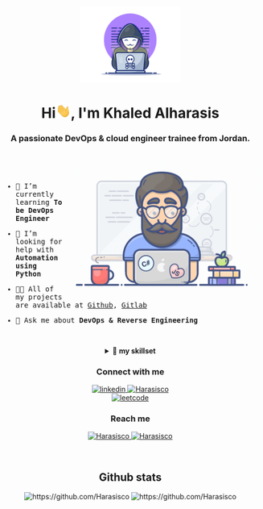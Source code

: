 <div align="center">
  <img width="200" height="auto" src="./resources/img/materialHacker.png"/>
  <h1>Hi<img width="30" src="./resources/img/waving.gif">, I'm Khaled Alharasis</h1>
  <h3>A passionate DevOps & cloud engineer trainee from Jordan.</h3>
</div>
 
 <img align="right" width="380" height="auto" src="./resources/img/geek.gif"/>

<div align="left">
  <samp>
<p>&nbsp;</p>
<p>&nbsp;</p>

    
- 🌱 I’m currently learning **To be DevOps Engineer**

- 🤝 I’m looking for help with **Automation using Python**

- 👨‍💻 All of my projects are available at [Github](https://github.com/Harasisco), [Gitlab](https://gitlab.com/Harasisco)

- 💬 Ask me about **DevOps & Reverse Engineering**

    
<p>&nbsp;</p>
    
  </samp>
</div>

<details align="center">
<summary>🔬 <strong>my skillset</strong></summary>

<div>
  <div align="center">
    <h1>Knowledge Base</h1>
    <img width="350" height="auto" src="./resources/img/coding-dawn.gif"/>
  </div>

  <div align="center">
    <h3>Languages</h3>
    <a href="https://www.python.org/" target="_blank">
      <img src="https://img.shields.io/badge/Python-3776AB.svg?style=for-the-badge&logo=python&logoColor=white"
        alt="python"/>
    <a href="https://www.cprogramming.com/" target="_blank">
      <img src="https://img.shields.io/badge/C-3776AB?style=for-the-badge&logo=C&logoColor=white"
        alt="C"/>
    <a href="https://www.w3schools.com/cpp/" target="_blank">
      <img src="https://img.shields.io/badge/Cpp-00599C?style=for-the-badge&logo=C%2B%2B&logoColor=white"
        alt="Cpp"/>
    <a href="https://www.gnu.org/software/bash/" target="_blank">
      <img src="https://img.shields.io/badge/bash-4EAA25?style=for-the-badge&logo=gnubash&logoColor=white"
        alt="Bash"/>
    </a>
  </div>

  <div align="center">
    <h3>Backend</h3>
    <a href="https://www.docker.com/" target="_blank">
      <img src="https://img.shields.io/badge/docker-2496ED.svg?style=for-the-badge&logo=docker&logoColor=white"
        alt="docker"/>
    </a>
    <a href="https://kubernetes.io" target="_blank"> 
      <img src="https://img.shields.io/badge/kubernetes-326CE5.svg?style=for-the-badge&logo=kubernetes&logoColor=white" alt="kubernetes"/>
    </a>
    <a href="https://www.nginx.com" target="_blank"> 
      <img src="https://img.shields.io/badge/nginx-009639.svg?style=for-the-badge&logo=nginx&logoColor=white" 
        alt="nginx"/> 
    </a>
  </div>

  <div align="center">
    <h3>Database</h3>
    <a href="https://www.postgresql.org" target="_blank"> 
      <img src="https://img.shields.io/badge/postgreSQL-4169E1.svg?style=for-the-badge&logo=postgresql&logoColor=white"
        alt="postgresql"/> 
    </a>
    <a href="https://redis.io" target="_blank"> 
      <img src="https://img.shields.io/badge/redis-DC382D.svg?style=for-the-badge&logo=redis&logoColor=white"
        alt="redis"/>
    <a href="https://www.mysql.com/" target="_blank"> 
      <img src="https://img.shields.io/badge/MySQL-4479A1?style=for-the-badge&logo=mysql&logoColor=white"
        alt="MySQL"/>
    </a>
  </div>

  <div align="center">
    <h3>Cloud Service</h3>
    <a href="https://aws.amazon.com/" target="_blank">
      <img  src="https://img.shields.io/badge/AWS-232F3E.svg?style=for-the-badge&logo=amazonaws&logoColor=white" alt="aws"/> 
    </a>
  </div>

  <div align="center">
    <h3>Source Control & CI/CD</h3>
    <a href="https://git-scm.com/" target="_blank">
      <img src="https://img.shields.io/badge/git-F05032.svg?style=for-the-badge&logo=git&logoColor=white"
        alt="git"/>
    </a>
    <a href="https://github.com/Harasisco" target="_blank">
      <img src="https://img.shields.io/badge/github-181717.svg?style=for-the-badge&logo=github&logoColor=white" alt="github" />
    </a>
    <a href="https://gitlab.com/Harasisco" target="_blank">
      <img src="https://img.shields.io/badge/gitlab-181717.svg?style=for-the-badge&logo=gitlab&logoColor=white"
        alt="git"/>
    </a>
    <a href="https://www.jenkins.io" target="_blank"> 
      <img src="https://img.shields.io/badge/jenkins-D24939.svg?style=for-the-badge&logo=jenkins&logoColor=white" alt="jenkins"/> 
    </a>
    <a href="https://www.ansible.com/" target="_blank"> 
      <img src="https://img.shields.io/badge/ansible-EE0000.svg?style=for-the-badge&logo=ansible&logoColor=white" alt="Ansible"/> 
    </a>
  </div>

  <div align="center">
    <h3>IDEs, Tools & Platform</h3>
    <a href="https://eclipse.org" target="_blank">
      <img src="https://img.shields.io/badge/eclipse-2C2255.svg?style=for-the-badge&logo=eclipse&logoColor=white" alt="eclipse IDE"/> 
    </a>
    <a href="https://code.visualstudio.com/" target="_blank">
      <img src="https://img.shields.io/badge/vscode-007ACC.svg?style=for-the-badge&logo=visualstudiocode&logoColor=white" alt="vsCode"/> 
    </a>
    <a href="https://postman.com" target="_blank"> 
      <img src="https://img.shields.io/badge/postman-FF6C37.svg?style=for-the-badge&logo=postman&logoColor=white" alt="postman"/>
    </a>
    <a href="https://insomnia.rest/" target="_blank"> 
      <img src="https://img.shields.io/badge/Insomnia-4000BF.svg?style=for-the-badge&logo=Insomnia&logoColor=white" alt="Insomnia"/>
    </a>
    <a href="https://ubuntu.com/" target="_blank"> 
      <img src="https://img.shields.io/badge/ubuntu-E95420.svg?style=for-the-badge&logo=ubuntu&logoColor=white" alt="ubuntu"/>
    </a>                                                                                                                   
  </div>
</div>
</details>

<div align="center">
  <h3>Connect with me</h3>
  <div>
     <a  href="https://www.linkedin.com/in/khaled-alharasis/" target="_blank">
      <img src="https://img.shields.io/badge/Linked%20In-0A66C2.svg?style=for-the-badge&logo=linkedin&logoColor=white" alt="linkedin"/>
    </a>
    <a href="https://medium.com/@Harasisco" target="_blank">
      <img src="https://img.shields.io/badge/medium-000000.svg?style=for-the-badge&logo=medium&logoColor=white" alt="Harasisco"/>
    </a>
  </div>
  <div>
    <a href="https://leetcode.com/Harasisco/" target="_blank">
      <img src="https://img.shields.io/badge/leetcode-FFA116.svg?style=for-the-badge&logo=leetcode&logoColor=black" alt="leetcode"/>
    </a>                                                                                                                             
  </div>
  <div>
    <h3>Reach me</h3>
    <a  href="https://t.me/Harasisco" target="_blank">
      <img src="https://img.shields.io/badge/Telegram-26A5E4.svg?style=for-the-badge&logo=telegram&logoColor=white" alt="Harasisco"/>
    </a>
    <a href="mailto:alharasisk@gmail.com?subject=Feedback%20From%20Github&body=Hello," target="_blank">
      <img src="https://img.shields.io/badge/Outlook-0078D4.svg?style=for-the-badge&logo=microsoftoutlook&logoColor=white" alt="Harasisco"/>
    </a>
  </div>
</div>
<p>&nbsp;</p>

<div align="center">
  <h2>Github stats</h2> 
  <img src="https://github-readme-stats.vercel.app/api?username=Harasisco&show_icons=true&theme=tokyonight&hide_border=true&locale=en"
    alt="https://github.com/Harasisco" />
  <img src="https://github-readme-streak-stats.herokuapp.com/?user=Harasisco&theme=material-palenight" alt="https://github.com/Harasisco" />
</div>